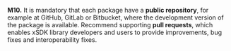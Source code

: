 **M10.** It is mandatory that each package have a **public repository**, for example at GitHub,
GitLab or Bitbucket, where the development version of the package is available. Recommend
supporting **pull requests**, which enables xSDK library developers  and users
to provide improvements, bug fixes and interoperability fixes.
